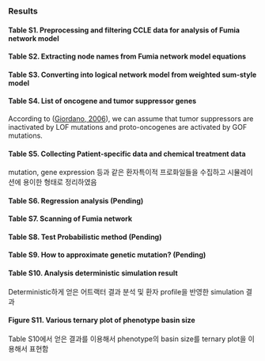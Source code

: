 ### Results

#### Table S1. Preprocessing and filtering CCLE data for analysis of Fumia network model

#### Table S2. Extracting node names from Fumia network model equations

#### Table S3. Converting into logical network model from weighted sum-style model

#### Table S4. List of oncogene and tumor suppressor genes
According to ([Giordano, 2006][giordano06]), we can assume that tumor suppressors are inactivated by LOF mutations and proto-oncogenes are activated by GOF mutations.

#### Table S5. Collecting Patient-specific data and chemical treatment data
mutation, gene expression 등과 같은 환자특이적 프로화일들을 수집하고 시뮬레이션에 용이한 형태로 정리하였음

#### Table S6. Regression analysis (Pending)

#### Table S7. Scanning of Fumia network

#### Table S8. Test Probabilistic method (Pending)

#### Table S9. How to approximate genetic mutation? (Pending)

#### Table S10. Analysis deterministic simulation result
Deterministic하게 얻은 어트랙터 결과 분석 및 환자 profile을 반영한 simulation 결과

#### Figure S11. Various ternary plot of phenotype basin size
Table S10에서 얻은 결과를 이용해서 phenotype의 basin size를 ternary plot을 이용해서 표현함

[giordano06]: http://www.nature.com/onc/journal/v25/n38/full/1209721a.html
[boolean2-sim]: https://scfbm.biomedcentral.com/articles/10.1186/1751-0473-3-16
[tab_s1]: https://github.com/jehoons/sbie_optdrug/blob/master/result/tab_s1
[tab_s2]: https://github.com/jehoons/sbie_optdrug/blob/master/result/tab_s2
[tab_s3]: https://github.com/jehoons/sbie_optdrug/blob/master/result/tab_s3
[tab_s4]: https://github.com/jehoons/sbie_optdrug/blob/master/result/tab_s4
[tab_s5]: https://github.com/jehoons/sbie_optdrug/blob/master/result/tab_s5
[tab_s6]: https://github.com/jehoons/sbie_optdrug/blob/master/result/tab_s6
[tab_s7]: https://github.com/jehoons/sbie_optdrug/blob/master/result/tab_s7
[tab_s8]: https://github.com/jehoons/sbie_optdrug/blob/master/result/tab_s8
[tab_s9]: https://github.com/jehoons/sbie_optdrug/blob/master/result/tab_s9
[tab_s10]: https://github.com/jehoons/sbie_optdrug/blob/master/result/tab_s10
[tab_s11]: https://github.com/jehoons/sbie_optdrug/blob/master/result/tab_s11
[fig_s1]: https://github.com/jehoons/sbie_optdrug/tree/master/result/fig_s1
